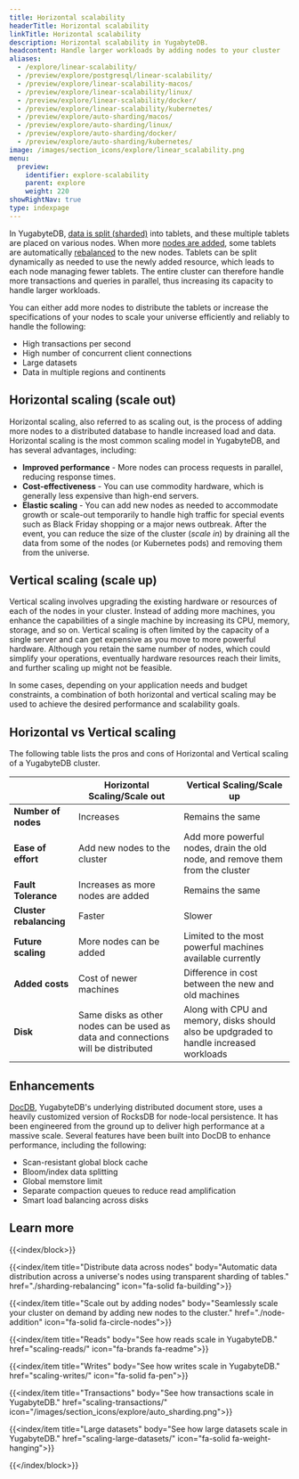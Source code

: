 ```yaml
---
title: Horizontal scalability
headerTitle: Horizontal scalability
linkTitle: Horizontal scalability
description: Horizontal scalability in YugabyteDB.
headcontent: Handle larger workloads by adding nodes to your cluster
aliases:
  - /explore/linear-scalability/
  - /preview/explore/postgresql/linear-scalability/
  - /preview/explore/linear-scalability-macos/
  - /preview/explore/linear-scalability/linux/
  - /preview/explore/linear-scalability/docker/
  - /preview/explore/linear-scalability/kubernetes/
  - /preview/explore/auto-sharding/macos/
  - /preview/explore/auto-sharding/linux/
  - /preview/explore/auto-sharding/docker/
  - /preview/explore/auto-sharding/kubernetes/
image: /images/section_icons/explore/linear_scalability.png
menu:
  preview:
    identifier: explore-scalability
    parent: explore
    weight: 220
showRightNav: true
type: indexpage
---
```


In YugabyteDB, [data is split (sharded)](./sharding-rebalancing) into tablets, and these multiple tablets are placed on various nodes. When more [nodes are added](./node-addition), some tablets are automatically [rebalanced](./sharding-rebalancing#rebalancing) to the new nodes. Tablets can be split dynamically as needed to use the newly added resource, which leads to each node managing fewer tablets. The entire cluster can therefore handle more transactions and queries in parallel, thus increasing its capacity to handle larger workloads.

You can either add more nodes to distribute the tablets or increase the specifications of your nodes to scale your universe efficiently and reliably to handle the following:

* High transactions per second
* High number of concurrent client connections
* Large datasets
* Data in multiple regions and continents

## Horizontal scaling (scale out)

Horizontal scaling, also referred to as scaling out, is the process of adding more nodes to a distributed database to handle increased load and data. Horizontal scaling is the most common scaling model in YugabyteDB, and has several advantages, including:

* **Improved performance** - More nodes can process requests in parallel, reducing response times.
* **Cost-effectiveness** - You can use commodity hardware, which is generally less expensive than high-end servers.
* **Elastic scaling** - You can add new nodes as needed to accommodate growth or scale-out temporarily to handle high traffic for special events such as Black Friday shopping or a major news outbreak. After the event, you can reduce the size of the cluster (*scale in*) by draining all the data from some of the nodes (or Kubernetes pods) and removing them from the universe.

## Vertical scaling (scale up)

Vertical scaling involves upgrading the existing hardware or resources of each of the nodes in your cluster. Instead of adding more machines, you enhance the capabilities of a single machine by increasing its CPU, memory, storage, and so on. Vertical scaling is often limited by the capacity of a single server and can get expensive as you move to more powerful hardware. Although you retain the same number of nodes, which could simplify your operations, eventually hardware resources reach their limits, and further scaling up might not be feasible.

In some cases, depending on your application needs and budget constraints, a combination of both horizontal and vertical scaling may be used to achieve the desired performance and scalability goals.

## Horizontal vs Vertical scaling

The following table lists the pros and cons of Horizontal and Vertical scaling of a YugabyteDB cluster.

|                         |                           Horizontal Scaling/Scale out                            |                                Vertical Scaling/Scale up                                |
| ----------------------- | --------------------------------------------------------------------------------- | --------------------------------------------------------------------------------------- |
| **Number of nodes**        | Increases                                                                         | Remains the same                                                                        |
| **Ease of effort**      | Add new nodes to the cluster                                                      | Add more powerful nodes, drain the old node, and remove them from the cluster           |
| **Fault Tolerance**     | Increases as more nodes are added                                           | Remains the same                                                                        |
| **Cluster rebalancing** | Faster                                                                            | Slower                                                                                  |
| **Future scaling**      | More nodes can be added                                                           | Limited to the most powerful machines available currently                                   |
| **Added costs**         | Cost of newer machines                                                            | Difference in cost between the new and old machines                                          |
| **Disk**                | Same disks as other nodes can be used as data and connections will be distributed | Along with CPU and memory, disks should also be updgraded to handle increased workloads |

## Enhancements

[DocDB](../../architecture/docdb/), YugabyteDB's underlying distributed document store, uses a heavily customized version of RocksDB for node-local persistence. It has been engineered from the ground up to deliver high performance at a massive scale. Several features have been built into DocDB to enhance performance, including the following:

* Scan-resistant global block cache
* Bloom/index data splitting
* Global memstore limit
* Separate compaction queues to reduce read amplification
* Smart load balancing across disks

## Learn more

{{<index/block>}}

  {{<index/item
    title="Distribute data across nodes"
    body="Automatic data distribution across a universe's nodes using transparent sharding of tables."
    href="./sharding-rebalancing"
    icon="fa-solid fa-building">}}

  {{<index/item
    title="Scale out by adding nodes"
    body="Seamlessly scale your cluster on demand by adding new nodes to the cluster."
    href="./node-addition"
    icon="fa-solid fa-circle-nodes">}}

  {{<index/item
    title="Reads"
    body="See how reads scale in YugabyteDB."
    href="scaling-reads/"
    icon="fa-brands fa-readme">}}

  {{<index/item
    title="Writes"
    body="See how writes scale in YugabyteDB."
    href="scaling-writes/"
    icon="fa-solid fa-pen">}}

  {{<index/item
    title="Transactions"
    body="See how transactions scale in YugabyteDB."
    href="scaling-transactions/"
    icon="/images/section_icons/explore/auto_sharding.png">}}

  {{<index/item
    title="Large datasets"
    body="See how large datasets scale in YugabyteDB."
    href="scaling-large-datasets/"
    icon="fa-solid fa-weight-hanging">}}

{{</index/block>}}
